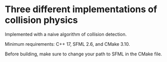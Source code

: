 # Three different implementations of collision physics

Implemented with a naive algorithm of collision detection.

Minimum requirements: C++ 17, SFML 2.6, and CMake 3.10.

Before building, make sure to change your path to SFML in the CMake file.